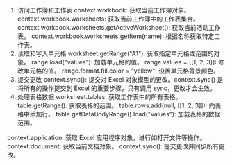 1. 访问工作簿和工作表
context.workbook: 获取当前工作簿对象。
context.workbook.worksheets: 获取当前工作簿中的工作表集合。
context.workbook.worksheets.getActiveWorksheet(): 获取当前活动工作表。
context.workbook.worksheets.getItem(name): 根据名称获取特定工作表。
2. 读取和写入单元格
worksheet.getRange("A1"): 获取指定单元格或范围的对象。
range.load("values"): 加载单元格的值。
range.values = [[1, 2, 3]]: 修改单元格的值。
range.format.fill.color = "yellow": 设置单元格背景颜色。
3. 提交更改
context.sync(): 提交对 Excel 对象模型的更改。context.sync() 是将所有的操作提交到 Excel 的重要步骤，只有调用 sync，更改才会生效。
4. 处理表格数据
worksheet.tables: 获取工作表中的所有表格。
table.getRange(): 获取表格的范围。
table.rows.add(null, [[1, 2, 3]]): 向表格中添加行。
table.getDataBodyRange().load("values"): 加载表格的数据范围。

context.application: 获取 Excel 应用程序对象，进行如打开文件等操作。
context.document: 获取当前文档对象。
context.sync(): 提交更改并同步所有更改。